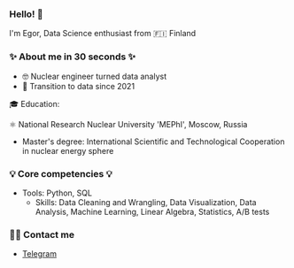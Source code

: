 ### Hello! 👋

I'm Egor, Data Science enthusiast from :finland: Finland
### ✨ About me in 30 seconds ✨ 
* :nerd_face: Nuclear engineer turned data analyst
* :notebook_with_decorative_cover: Transition to data since 2021

🎓 Education:
 
 :atom_symbol: National Research Nuclear University 'MEPhI', Moscow, Russia
 - Master's degree: International Scientific and Technological Cooperation in nuclear energy sphere




### 💡 Core competencies 💡
- Tools: Python, SQL
  - Skills: Data Cleaning and Wrangling, Data Visualization, Data Analysis, Machine Learning, Linear Algebra,
   Statistics, A/B tests


### 🙌🏻 Contact me
- [Telegram](https://t.me/egor_krasnikov)
